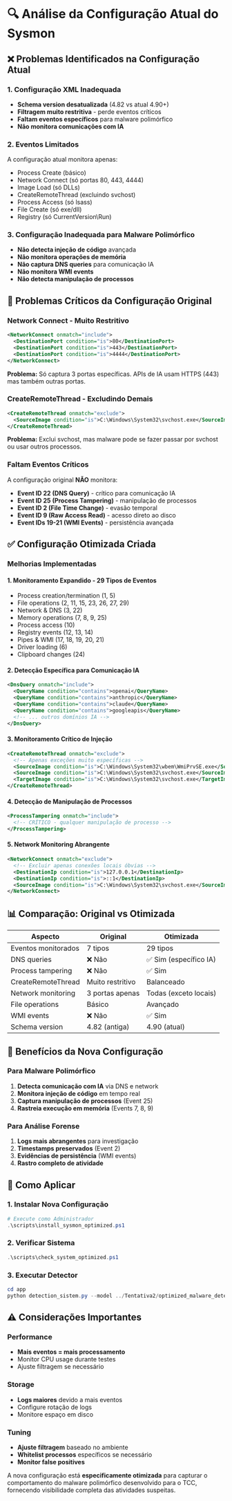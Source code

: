 # 🔍 Análise da Configuração Atual do Sysmon

## ❌ Problemas Identificados na Configuração Atual

### 1. **Configuração XML Inadequada**
- **Schema version desatualizada** (4.82 vs atual 4.90+)
- **Filtragem muito restritiva** - perde eventos críticos
- **Faltam eventos específicos** para malware polimórfico
- **Não monitora comunicações com IA**

### 2. **Eventos Limitados**
A configuração atual monitora apenas:
- Process Create (básico)
- Network Connect (só portas 80, 443, 4444)
- Image Load (só DLLs)
- CreateRemoteThread (excluindo svchost)
- Process Access (só lsass)
- File Create (só exe/dll)
- Registry (só CurrentVersion\Run)

### 3. **Configuração Inadequada para Malware Polimórfico**
- **Não detecta injeção de código** avançada
- **Não monitora operações de memória**
- **Não captura DNS queries** para comunicação IA
- **Não monitora WMI events**
- **Não detecta manipulação de processos**

## 🚨 Problemas Críticos da Configuração Original

### Network Connect - Muito Restritivo
```xml
<NetworkConnect onmatch="include">
  <DestinationPort condition="is">80</DestinationPort>
  <DestinationPort condition="is">443</DestinationPort>
  <DestinationPort condition="is">4444</DestinationPort>
</NetworkConnect>
```
**Problema:** Só captura 3 portas específicas. APIs de IA usam HTTPS (443) mas também outras portas.

### CreateRemoteThread - Excludindo Demais
```xml
<CreateRemoteThread onmatch="exclude">
  <SourceImage condition="is">C:\Windows\System32\svchost.exe</SourceImage>
</CreateRemoteThread>
```
**Problema:** Exclui svchost, mas malware pode se fazer passar por svchost ou usar outros processos.

### Faltam Eventos Críticos
A configuração original **NÃO** monitora:
- **Event ID 22 (DNS Query)** - crítico para comunicação IA
- **Event ID 25 (Process Tampering)** - manipulação de processos
- **Event ID 2 (File Time Change)** - evasão temporal
- **Event ID 9 (Raw Access Read)** - acesso direto ao disco
- **Event IDs 19-21 (WMI Events)** - persistência avançada

## ✅ Configuração Otimizada Criada

### Melhorias Implementadas

#### 1. **Monitoramento Expandido - 29 Tipos de Eventos**
- Process creation/termination (1, 5)
- File operations (2, 11, 15, 23, 26, 27, 29)
- Network & DNS (3, 22)
- Memory operations (7, 8, 9, 25)
- Process access (10)
- Registry events (12, 13, 14)
- Pipes & WMI (17, 18, 19, 20, 21)
- Driver loading (6)
- Clipboard changes (24)

#### 2. **Detecção Específica para Comunicação IA**
```xml
<DnsQuery onmatch="include">
  <QueryName condition="contains">openai</QueryName>
  <QueryName condition="contains">anthropic</QueryName>
  <QueryName condition="contains">claude</QueryName>
  <QueryName condition="contains">googleapis</QueryName>
  <!-- ... outros domínios IA -->
</DnsQuery>
```

#### 3. **Monitoramento Crítico de Injeção**
```xml
<CreateRemoteThread onmatch="exclude">
  <!-- Apenas exceções muito específicas -->
  <SourceImage condition="is">C:\Windows\System32\wbem\WmiPrvSE.exe</SourceImage>
  <SourceImage condition="is">C:\Windows\System32\svchost.exe</SourceImage>
  <TargetImage condition="is">C:\Windows\System32\svchost.exe</TargetImage>
</CreateRemoteThread>
```

#### 4. **Detecção de Manipulação de Processos**
```xml
<ProcessTampering onmatch="include">
  <!-- CRÍTICO - qualquer manipulação de processo -->
</ProcessTampering>
```

#### 5. **Network Monitoring Abrangente**
```xml
<NetworkConnect onmatch="exclude">
  <!-- Excluir apenas conexões locais óbvias -->
  <DestinationIp condition="is">127.0.0.1</DestinationIp>
  <DestinationIp condition="is">::1</DestinationIp>
  <SourceImage condition="is">C:\Windows\System32\svchost.exe</SourceImage>
</NetworkConnect>
```

## 📊 Comparação: Original vs Otimizada

| Aspecto | Original | Otimizada |
|---------|----------|-----------|
| Eventos monitorados | 7 tipos | 29 tipos |
| DNS queries | ❌ Não | ✅ Sim (específico IA) |
| Process tampering | ❌ Não | ✅ Sim |
| CreateRemoteThread | Muito restritivo | Balanceado |
| Network monitoring | 3 portas apenas | Todas (exceto locais) |
| File operations | Básico | Avançado |
| WMI events | ❌ Não | ✅ Sim |
| Schema version | 4.82 (antiga) | 4.90 (atual) |

## 🎯 Benefícios da Nova Configuração

### Para Malware Polimórfico
1. **Detecta comunicação com IA** via DNS e network
2. **Monitora injeção de código** em tempo real
3. **Captura manipulação de processos** (Event 25)
4. **Rastreia execução em memória** (Events 7, 8, 9)

### Para Análise Forense
1. **Logs mais abrangentes** para investigação
2. **Timestamps preservados** (Event 2)
3. **Evidências de persistência** (WMI events)
4. **Rastro completo de atividade**

## 🚀 Como Aplicar

### 1. **Instalar Nova Configuração**
```powershell
# Execute como Administrador
.\scripts\install_sysmon_optimized.ps1
```

### 2. **Verificar Sistema**
```powershell
.\scripts\check_system_optimized.ps1
```

### 3. **Executar Detector**
```powershell
cd app
python detection_sistem.py --model ../Tentativa2/optimized_malware_detector.joblib --config config_polymorphic.json --debug
```

## ⚠️ Considerações Importantes

### Performance
- **Mais eventos = mais processamento**
- Monitor CPU usage durante testes
- Ajuste filtragem se necessário

### Storage
- **Logs maiores** devido a mais eventos
- Configure rotação de logs
- Monitore espaço em disco

### Tuning
- **Ajuste filtragem** baseado no ambiente
- **Whitelist processos** específicos se necessário
- **Monitor false positives**

A nova configuração está **especificamente otimizada** para capturar o comportamento do malware polimórfico desenvolvido para o TCC, fornecendo visibilidade completa das atividades suspeitas.